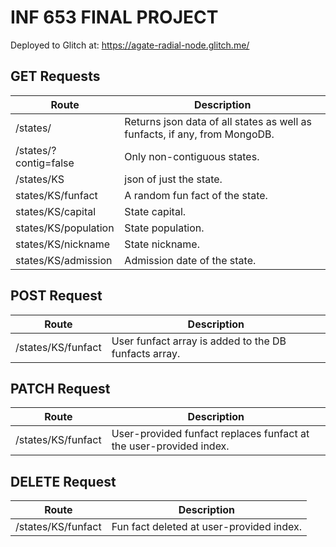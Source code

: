 # INF 653 FINAL PROJECT

Deployed to Glitch at:
https://agate-radial-node.glitch.me/

## GET Requests
| Route    | Description |
| -------- | ---------- |
| /states/ | Returns json data of all states as well as funfacts, if any, from MongoDB.
| /states/?contig=false | Only non-contiguous states. |
| /states/KS | json of just the state. |
| states/KS/funfact | A random fun fact of the state. |
| states/KS/capital | State capital. |
| states/KS/population | State population. |
| states/KS/nickname | State nickname. |
| states/KS/admission | Admission date of the state. |


## POST Request
| Route   | Description |
| ------- | ----------- |
| /states/KS/funfact | User funfact array is added to the DB funfacts array.|


## PATCH Request
| Route   | Description |
| ------- | ----------- |
| /states/KS/funfact | User-provided funfact replaces funfact at the user-provided index. | 

## DELETE Request 
| Route   | Description |
| ------- | ----------- |
| /states/KS/funfact | Fun fact deleted at user-provided index. |
